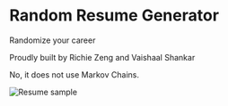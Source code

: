 Random Resume Generator
===============
Randomize your career

Proudly built by Richie Zeng and Vaishaal Shankar

No, it does not use Markov Chains.

![Resume sample](http://puu.sh/1agm9)